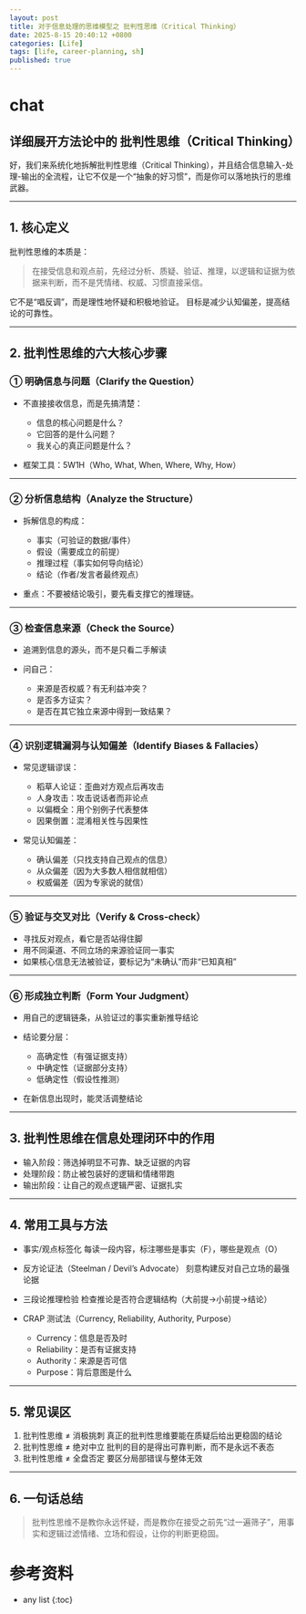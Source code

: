 ```yaml
---
layout: post
title: 对于信息处理的思维模型之 批判性思维（Critical Thinking）
date: 2025-8-15 20:40:12 +0800
categories: [Life]
tags: [life, career-planning, sh]
published: true
---
```




# chat

## 详细展开方法论中的 批判性思维（Critical Thinking）

好，我们来系统化地拆解批判性思维（Critical Thinking），并且结合信息输入-处理-输出的全流程，让它不仅是一个“抽象的好习惯”，而是你可以落地执行的思维武器。

---

## 1. 核心定义

批判性思维的本质是：

> 在接受信息和观点前，先经过分析、质疑、验证、推理，以逻辑和证据为依据来判断，而不是凭情绪、权威、习惯直接采信。

它不是“唱反调”，而是理性地怀疑和积极地验证。
目标是减少认知偏差，提高结论的可靠性。

---

## 2. 批判性思维的六大核心步骤

### ① 明确信息与问题（Clarify the Question）

* 不直接接收信息，而是先搞清楚：

  * 信息的核心问题是什么？
  * 它回答的是什么问题？
  * 我关心的真正问题是什么？
* 框架工具：5W1H（Who, What, When, Where, Why, How）

---

### ② 分析信息结构（Analyze the Structure）

* 拆解信息的构成：

  * 事实（可验证的数据/事件）
  * 假设（需要成立的前提）
  * 推理过程（事实如何导向结论）
  * 结论（作者/发言者最终观点）
* 重点：不要被结论吸引，要先看支撑它的推理链。

---

### ③ 检查信息来源（Check the Source）

* 追溯到信息的源头，而不是只看二手解读
* 问自己：

  * 来源是否权威？有无利益冲突？
  * 是否多方证实？
  * 是否在其它独立来源中得到一致结果？

---

### ④ 识别逻辑漏洞与认知偏差（Identify Biases & Fallacies）

* 常见逻辑谬误：

  * 稻草人论证：歪曲对方观点后再攻击
  * 人身攻击：攻击说话者而非论点
  * 以偏概全：用个别例子代表整体
  * 因果倒置：混淆相关性与因果性
* 常见认知偏差：

  * 确认偏差（只找支持自己观点的信息）
  * 从众偏差（因为大多数人相信就相信）
  * 权威偏差（因为专家说的就信）

---

### ⑤ 验证与交叉对比（Verify & Cross-check）

* 寻找反对观点，看它是否站得住脚
* 用不同渠道、不同立场的来源验证同一事实
* 如果核心信息无法被验证，要标记为“未确认”而非“已知真相”

---

### ⑥ 形成独立判断（Form Your Judgment）

* 用自己的逻辑链条，从验证过的事实重新推导结论
* 结论要分层：

  * 高确定性（有强证据支持）
  * 中确定性（证据部分支持）
  * 低确定性（假设性推测）
* 在新信息出现时，能灵活调整结论

---

## 3. 批判性思维在信息处理闭环中的作用

* 输入阶段：筛选掉明显不可靠、缺乏证据的内容
* 处理阶段：防止被包装好的逻辑和情绪带跑
* 输出阶段：让自己的观点逻辑严密、证据扎实

---

## 4. 常用工具与方法

* 事实/观点标签化
  每读一段内容，标注哪些是事实（F），哪些是观点（O）
* 反方论证法（Steelman / Devil’s Advocate）
  刻意构建反对自己立场的最强论据
* 三段论推理检验
  检查推论是否符合逻辑结构（大前提→小前提→结论）
* CRAP 测试法（Currency, Reliability, Authority, Purpose）

  * Currency：信息是否及时
  * Reliability：是否有证据支持
  * Authority：来源是否可信
  * Purpose：背后意图是什么

---

## 5. 常见误区

1. 批判性思维 ≠ 消极挑刺
   真正的批判性思维要能在质疑后给出更稳固的结论
2. 批判性思维 ≠ 绝对中立
   批判的目的是得出可靠判断，而不是永远不表态
3. 批判性思维 ≠ 全盘否定
   要区分局部错误与整体无效

---

## 6. 一句话总结

> 批判性思维不是教你永远怀疑，而是教你在接受之前先“过一遍筛子”，用事实和逻辑过滤情绪、立场和假设，让你的判断更稳固。



# 参考资料

* any list
{:toc}